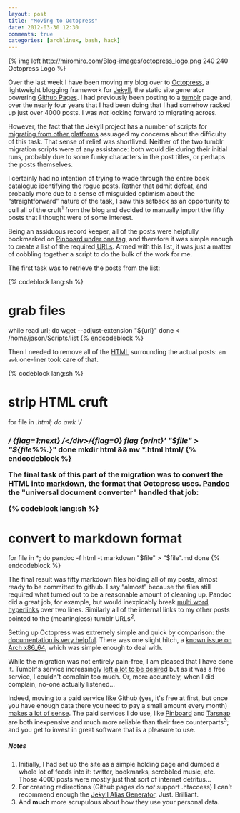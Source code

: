 ```yaml
---
layout: post
title: "Moving to Octopress"
date: 2012-03-30 12:30
comments: true
categories: [archlinux, bash, hack]
---
```

{% img left http://miromiro.com/Blog-images/octopress_logo.png 240 240 Octopress Logo %}

Over the last week I have been moving my blog over to [Octopress](http://octopress.org/),
a lightweight blogging framework for [Jekyll](https://github.com/mojombo/jekyll),
the static site generator powering [Github Pages](http://pages.github.com/). I had previously
been posting to a [tumblr](https://www.tumblr.com/) page and, over the nearly four years that
I had been doing that I had somehow racked up just over 4000 posts. I was *not*
looking forward to migrating across.

However, the fact that the Jekyll project has a number of scripts for 
[migrating from other platforms](https://github.com/mojombo/jekyll/wiki/blog-migrations)
assuaged my concerns about the difficulty of this task. That sense of relief was shortlived.
Neither of the two tumblr migration scripts were of any assistance: both would die during their
initial runs, probably due to some funky characters in the post titles, or perhaps the posts themselves.

I certainly had no intention of trying to wade through the entire back catalogue identifying the
rogue posts. Rather that admit defeat, and probably more due to a sense of misguided optimism about the 
“straightforward” nature of the task, I saw this setback as an opportunity to cull all of the
cruft<sup>1</sup> from the blog and decided to manually import the fifty posts that I thought were of
some interest.

Being an assiduous record keeper, all of the posts were helpfully bookmarked on 
[Pinboard under one tag](https://pinboard.in/u:jasonwryan/t:jwr/), and therefore it was
simple enough to create a list of the required <acronym title="Unique Resource Locator">URLs</acronym>.
Armed with this list, it was just a matter of cobbling together a script to do the bulk of
the work for me.

The first task was to retrieve the posts from the list:

{% codeblock lang:sh %}
# grab files
while read url; do 
    wget --adjust-extension "${url}"
done < /home/jason/Scripts/list 
{% endcodeblock %}

Then I needed to remove all of the <acronym title="HyperText Markup Language">HTML</acronym>
surrounding the actual posts: an `awk` one-liner took care of that.

{% codeblock lang:sh %}
# strip HTML cruft
for file in *.html; do
  awk '/<h3>/ {flag=1;next} /<\/div>/{flag=0} flag {print}' "$file" > "${file%%.*}"
done
mkdir html && mv *.html html/
{% endcodeblock %}

The final task of this part of the migration was to convert the HTML into
[markdown](http://daringfireball.net/projects/markdown/), 
the format that Octopress uses. [Pandoc](http://johnmacfarlane.net/pandoc/)
the "universal document converter" handled that job:

{% codeblock lang:sh %}
# convert to markdown format
for file in *; do 
    pandoc -f html -t markdown "$file" > "$file".md
done
{% endcodeblock %}

The final result was fifty markdown files holding all of my posts, almost ready to
be committed to github. I say “almost” because the files still required what turned out to 
be a reasonable amount of cleaning up. Pandoc did a great job, for example, but would 
inexpicably break [multi word
hyperlinks](http://www.notareallink.com) over two lines. Similarly all of the internal
links to my other posts pointed to the (meaningless) tumblr URLs<sup>2</sup>.

Setting up Octopress was extremely simple and quick by comparison: the
[documentation is very helpful](http://octopress.org/docs/). There was one slight 
hitch, a [known issue on Arch x86\_64](https://github.com/tmm1/pygments.rb/issues/10),
which was simple enough to deal with.

While the migration was not entirely pain-free, I am pleased that I have done it. Tumblr's service
increasingly [left a lot to be desired](https://twitter.com/#!/jasonwryan/statuses/176543962276954112)
but as it was a free service, I couldn't complain too much. Or, more accurately, when I did complain, 
no-one actually listened…

Indeed, moving to a paid service like Github
(yes, it's free at first, but once you have enough data there you need to pay a small amount
every month) [makes a lot of sense](http://blog.pinboard.in/2011/12/don_t_be_a_free_user/).
The paid services I do use, like [Pinboard](http://pinboard.in/) and 
[Tarsnap](http://www.tarsnap.com/) are both inexpensive and much more 
reliable than their free counterparts<sup>3</sup>; and you get to invest in great
software that is a pleasure to use.

##### Notes
1. Initially, I had set up the site as a simple holding page and dumped a whole lot
of feeds into it: twitter, bookmarks, scrobbled music, etc. Those 4000 posts were
mostly just that sort of internet detritus…
2. For creating redirections (Github pages do *not* support <span class="file">.htaccess</span>)
I can't recommend enough the 
[Jekyll Alias Generator](https://github.com/rawsyntax/jekyll_alias_generator/blob/master/_plugins/alias_generator.rb).
Just. Brilliant.
3. And **much** more scrupulous about how they use your personal data.

